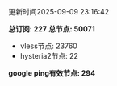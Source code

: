 更新时间2025-09-09 23:16:42

**总订阅: 227**
**总节点: 50071**
- vless节点: 23760
- hysteria2节点: 22

**google ping有效节点: 294**
